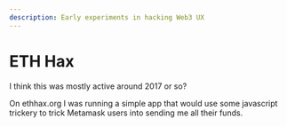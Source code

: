 ```yaml
---
description: Early experiments in hacking Web3 UX
---
```


# ETH Hax

I think this was mostly active around 2017 or so?

On ethhax.org I was running a simple app that would use some javascript trickery to trick Metamask users into sending me all their funds.
